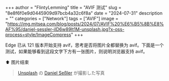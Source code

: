 +++
author = "FlintyLemming"
title = "AVIF 测试"
slug = "8e8f6f0e9d0445909d97bcb4a32c6f8a"
date = "2024-07-31"
description = ""
categories = ["Network"]
tags = ["AVIF"]
image = "https://img.mitsea.com/blog/posts/2024/07/AVIF%20%E6%B5%8B%E8%AF%95/daniel-sessler-iID6w89lt1M-unsplash.jpg?x-oss-process=style/ImageCompress"
+++

Edge 已从 121 版本开始支持 avif，思考是否将图片全都替换为 avif。下面是一个测试，如果能够看到这段文字下方有一张图片，则说明浏览器支持 avif。

[](https://img.mitsea.com/blog/posts/2024/07/AVIF%20%E6%B5%8B%E8%AF%95/rawkkim-tvE5L0g3tic-unsplash.avif)

⬆️ 图片结束

> [Unsplash](https://unsplash.com/ja/%E5%86%99%E7%9C%9F/%E7%9C%9F%E3%82%93%E4%B8%AD%E3%81%AB%E6%B9%96%E3%81%8C%E3%81%82%E3%82%8B%E5%B1%B1-iID6w89lt1M?utm_content=creditCopyText&utm_medium=referral&utm_source=unsplash) の [Daniel Seßler](https://unsplash.com/ja/@danielsessler?utm_content=creditCopyText&utm_medium=referral&utm_source=unsplash) が撮影した写真
  